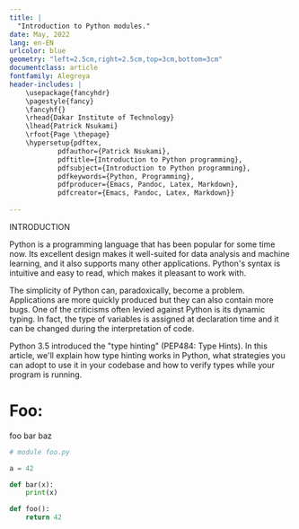 ```yaml
---
title: |
  "Introduction to Python modules."
date: May, 2022
lang: en-EN
urlcolor: blue
geometry: "left=2.5cm,right=2.5cm,top=3cm,bottom=3cm"
documentclass: article
fontfamily: Alegreya
header-includes: |
    \usepackage{fancyhdr}
    \pagestyle{fancy}
    \fancyhf{}
    \rhead{Dakar Institute of Technology}
    \lhead{Patrick Nsukami}
    \rfoot{Page \thepage}
    \hypersetup{pdftex,
            pdfauthor={Patrick Nsukami},
            pdftitle={Introduction to Python programming},
            pdfsubject={Introduction to Python programming},
            pdfkeywords={Python, Programming},
            pdfproducer={Emacs, Pandoc, Latex, Markdown},
            pdfcreator={Emacs, Pandoc, Latex, Markdown}}
    
---
```

INTRODUCTION

Python is a programming language that has been popular for some time now. Its excellent design makes it well-suited for data analysis and machine learning, and it also supports many other applications.
Python's syntax is intuitive and easy to read, which makes it pleasant to work with.

The simplicity of Python can, paradoxically, become a problem. Applications are more quickly produced but they can also contain more bugs. One of the criticisms often levied against Python is its dynamic typing. In fact, the type of variables is assigned at declaration time and it can be changed during the interpretation of code.

Python 3.5 introduced the "type hinting" (PEP484: Type Hints). In this article, we'll explain how type hinting works in Python, what strategies you can adopt to use it in your codebase and how to verify types while your program is running.
# Foo:

foo bar baz

```python
# module foo.py

a = 42

def bar(x):
    print(x)

def foo():
    return 42
```
